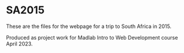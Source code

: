 # SA2015
These are the files for the webpage for a trip to South Africa in 2015.

Produced as project work for Madlab Intro to Web Development course April 2023.
